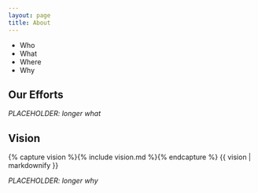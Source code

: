 ```yaml
---
layout: page
title: About
---
```



- Who
- What
- Where
- Why

## Our Efforts

_PLACEHOLDER: longer what_

## Vision

{% capture vision %}{% include vision.md %}{% endcapture %}
{{ vision | markdownify }}

_PLACEHOLDER: longer why_
